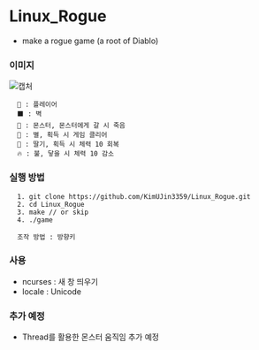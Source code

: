 # Linux_Rogue
- make a rogue game (a root of Diablo)

### 이미지
![캡처](https://user-images.githubusercontent.com/50474972/113022131-3d68ee00-91bf-11eb-96d6-b7ee4f715637.PNG)
```
  🧍 : 플레이어
  ⬛ : 벽
  🐲 : 몬스터, 몬스터에게 갈 시 죽음
  🌟 : 별, 획득 시 게임 클리어
  🍓 : 딸기, 획득 시 체력 10 회복
  🔥 : 불, 닿을 시 체력 10 감소
```

### 실행 방법
```
  1. git clone https://github.com/KimUJin3359/Linux_Rogue.git
  2. cd Linux_Rogue
  3. make // or skip
  4. ./game
  
  조작 방법 : 방향키
```

### 사용 
- ncurses : 새 창 띄우기
- locale : Unicode

### 추가 예정
- Thread를 활용한 몬스터 움직임 추가 예정
